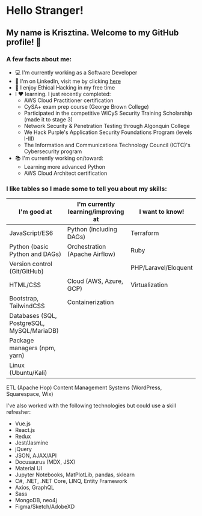 # Hello Stranger!

## My name is Krisztina. Welcome to my GitHub profile! :wave:


### A few facts about me:
- :computer: I'm currently working as a Software Developer 
- :briefcase: I'm on LinkedIn, visit me by clicking [here](https://www.linkedin.com/in/krisztinapap/)
- :brain: I enjoy Ethical Hacking in my free time
- I :heart: learning. I just recently completed:
  - AWS Cloud Practitioner certification
  - CySA+ exam prep course (George Brown College)
  - Participated in the competitive WiCyS Security Training Scholarship (made it to stage 3)
  - Network Security & Penetration Testing through Algonquin College
  - We Hack Purple's Application Security Foundations Program (levels I-III)
  - The Information and Communications Technology Council (ICTC)'s Cybersecurity program
- :books: I'm currently working on/toward:
  - Learning more advanced Python 
  - AWS Cloud Architect certification

### I like tables so I made some to tell you about my skills:

I'm good at | I'm currently learning/improving at | I want to know!
------------|-------------------------------------|----------------
JavaScript/ES6 | Python (including DAGs) | Terraform
Python (basic Python and DAGs) | Orchestration (Apache Airflow) | Ruby
Version control (Git/GitHub) |  | PHP/Laravel/Eloquent
HTML/CSS | Cloud (AWS, Azure, GCP) | Virtualization
Bootstrap, TailwindCSS | Containerization |
Databases (SQL, PostgreSQL, MySQL/MariaDB) | 
Package managers (npm, yarn) | 
Linux (Ubuntu/Kali) | 
ETL (Apache Hop) 
Content Management Systems (WordPress, Squarespace, Wix)



I've also worked with the following technologies but could use a skill refresher:
- Vue.js 
- React.js
- Redux
- Jest/Jasmine
- jQuery 
- JSON, AJAX/API  
- Docusaurus (MDX, JSX)
- Material UI
- Jupyter Notebooks, MatPlotLib, pandas, sklearn 
- C#, .NET, .NET Core, LINQ, Entity Framework  
- Axios, GraphQL 
- Sass
- MongoDB, neo4j 
- Figma/Sketch/AdobeXD
